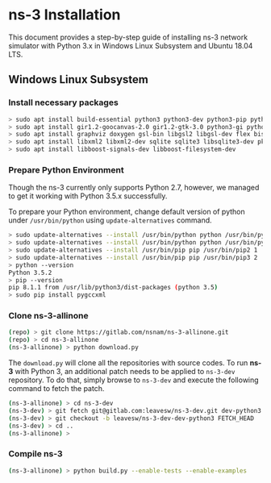 # ns-3 Installation

This document provides a step-by-step guide of installing ns-3 network simulator with Python 3.x in Windows Linux Subsystem and Ubuntu 18.04 LTS.

## Windows Linux Subsystem

### Install necessary packages

```bash
> sudo apt install build-essential python3 python3-dev python3-pip python3-setuptools git mercurial
> sudo apt install gir1.2-goocanvas-2.0 gir1.2-gtk-3.0 python3-gi python3-gi-cairo python3-pygraphviz libgtk-3-dev
> sudo apt install graphviz doxygen gsl-bin libgsl2 libgsl-dev flex bison libfl-dev tcpdump
> sudo apt install libxml2 libxml2-dev sqlite sqlite3 libsqlite3-dev pkg-config castxml libgcrypt20-dev libgcrypt20
> sudo apt install libboost-signals-dev libboost-filesystem-dev
```

### Prepare Python Environment

Though the ns-3 currently only supports Python 2.7, however, we managed to get it working with Python 3.5.x successfully.

To prepare your Python environment, change default version of python under `/usr/bin/python` using `update-alternatives` command.

```bash
> sudo update-alternatives --install /usr/bin/python python /usr/bin/python2.7 1
> sudo update-alternatives --install /usr/bin/python python /usr/bin/python3.5 2
> sudo update-alternatives --install /usr/bin/pip pip /usr/bin/pip2 1
> sudo update-alternatives --install /usr/bin/pip pip /usr/bin/pip3 2
> python --version
Python 3.5.2
> pip --version
pip 8.1.1 from /usr/lib/python3/dist-packages (python 3.5)
> sudo pip install pygccxml
```

### Clone ns-3-allinone

```bash
(repo) > git clone https://gitlab.com/nsnam/ns-3-allinone.git
(repo) > cd ns-3-allinone
(ns-3-allinone) > python download.py
```

The `download.py` will clone all the repositories with source codes.
To run **ns-3** with Python 3, an additional patch needs to be applied to `ns-3-dev` repository.
To do that, simply browse to `ns-3-dev` and execute the following command to fetch the patch.

```bash
(ns-3-allinone) > cd ns-3-dev
(ns-3-dev) > git fetch git@gitlab.com:leavesw/ns-3-dev.git dev-python3
(ns-3-dev) > git checkout -b leavesw/ns-3-dev-dev-python3 FETCH_HEAD
(ns-3-dev) > cd ..
(ns-3-allinone) >
```

### Compile ns-3

```bash
(ns-3-allinone) > python build.py --enable-tests --enable-examples
```







